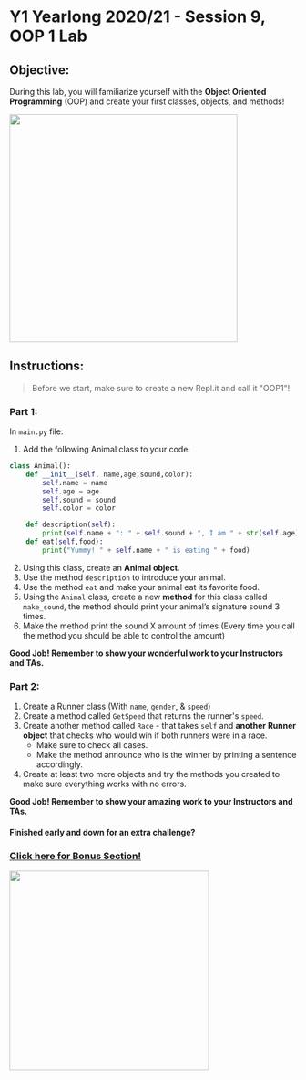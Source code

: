 # Y1 Yearlong 2020/21 - Session 9, OOP 1 Lab


## Objective: 
During this lab, you will familiarize yourself with the **Object Oriented Programming** (OOP) and create your first classes, objects, and methods!




<img src="https://sushankpokharel.com.np/wp-content/uploads/2019/11/object.jpg" width="400">





## Instructions:
> Before we start, make sure to create a new Repl.it and call it "OOP1"!

### Part 1: 
In `main.py` file:
1. Add the following Animal class to your code:
```python
class Animal():
	def __init__(self, name,age,sound,color):
		self.name = name
		self.age = age 
		self.sound = sound	
		self.color = color

	def description(self):
		print(self.name + ": " + self.sound + ", I am " + str(self.age)   + " years old, and my favorite color is " + self.color)
	def eat(self,food):
		print("Yummy! " + self.name + " is eating " + food)
```

2. Using this class, create an **Animal object**.
3. Use the method `description` to introduce your animal.
4. Use the method `eat` and make your animal eat its favorite food.
5. Using the `Animal` class, create a new **method** for this class called `make_sound`, the method should print your animal’s signature sound 3 times. 
6. Make the method print the sound X amount of times (Every time you call the method you should be able to control the amount)


**Good Job! Remember to show your wonderful work to your Instructors and TAs.**

### Part 2: 
1. Create a Runner class (With `name`, `gender`, & `speed`)
2. Create a method called `GetSpeed` that returns the runner's `speed`.
3. Create another method called `Race` - that takes `self` and **another Runner object** that checks who would win if both runners were in a race. 
	- Make sure to check all cases.
	- Make the method announce who is the winner by printing a sentence accordingly.
4. Create at least two more objects and try the methods you created to make sure everything works with no errors.

**Good Job! Remember to show your amazing work to your Instructors and TAs.**


#### Finished early and down for an extra challenge?
### [Click here for Bonus Section!](/Session%209,%20OOP%201/Bonus.mds)



<img src="https://miro.medium.com/max/2600/1*TIyf0_kfMRRiJQFAUgp0QQ.png" width="350">
